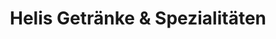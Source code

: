 ---
title: "Helis Getränke & Spezialitäten"
url: /altenmarkt-im-pongau/helis-getraenke-und-spezialitaeten/
shop: Wein
---